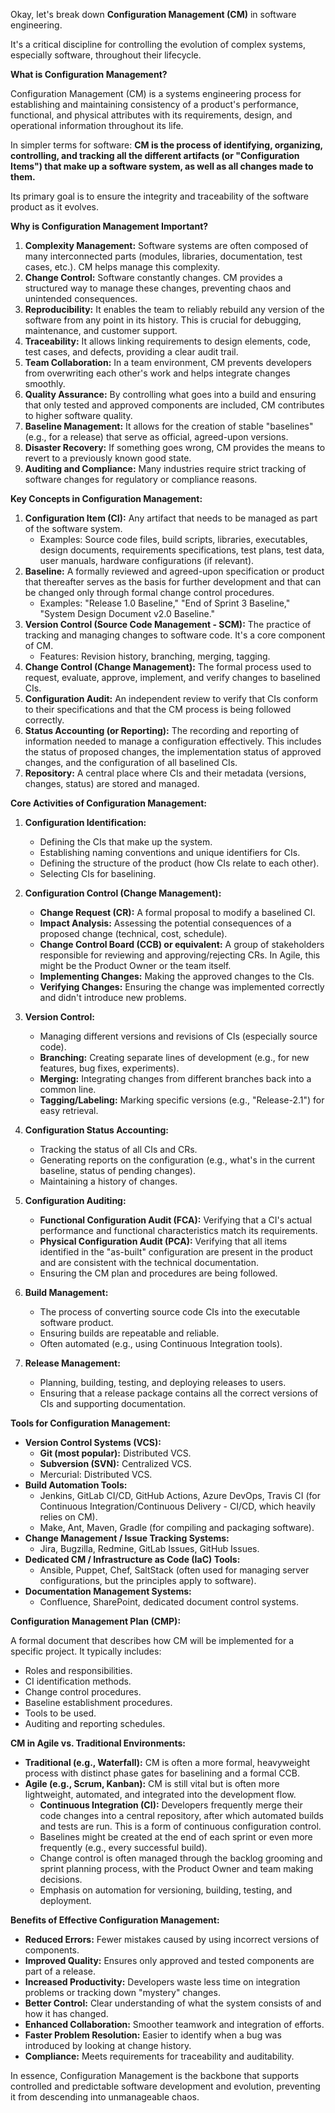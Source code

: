 Okay, let's break down **Configuration Management (CM)** in software engineering.

It's a critical discipline for controlling the evolution of complex systems, especially software, throughout their lifecycle.

**What is Configuration Management?**

Configuration Management (CM) is a systems engineering process for establishing and maintaining consistency of a product's performance, functional, and physical attributes with its requirements, design, and operational information throughout its life.

In simpler terms for software:
**CM is the process of identifying, organizing, controlling, and tracking all the different artifacts (or "Configuration Items") that make up a software system, as well as all changes made to them.**

Its primary goal is to ensure the integrity and traceability of the software product as it evolves.

**Why is Configuration Management Important?**

1.  **Complexity Management:** Software systems are often composed of many interconnected parts (modules, libraries, documentation, test cases, etc.). CM helps manage this complexity.
2.  **Change Control:** Software constantly changes. CM provides a structured way to manage these changes, preventing chaos and unintended consequences.
3.  **Reproducibility:** It enables the team to reliably rebuild any version of the software from any point in its history. This is crucial for debugging, maintenance, and customer support.
4.  **Traceability:** It allows linking requirements to design elements, code, test cases, and defects, providing a clear audit trail.
5.  **Team Collaboration:** In a team environment, CM prevents developers from overwriting each other's work and helps integrate changes smoothly.
6.  **Quality Assurance:** By controlling what goes into a build and ensuring that only tested and approved components are included, CM contributes to higher software quality.
7.  **Baseline Management:** It allows for the creation of stable "baselines" (e.g., for a release) that serve as official, agreed-upon versions.
8.  **Disaster Recovery:** If something goes wrong, CM provides the means to revert to a previously known good state.
9.  **Auditing and Compliance:** Many industries require strict tracking of software changes for regulatory or compliance reasons.

**Key Concepts in Configuration Management:**

1.  **Configuration Item (CI):** Any artifact that needs to be managed as part of the software system.
    *   Examples: Source code files, build scripts, libraries, executables, design documents, requirements specifications, test plans, test data, user manuals, hardware configurations (if relevant).
2.  **Baseline:** A formally reviewed and agreed-upon specification or product that thereafter serves as the basis for further development and that can be changed only through formal change control procedures.
    *   Examples: "Release 1.0 Baseline," "End of Sprint 3 Baseline," "System Design Document v2.0 Baseline."
3.  **Version Control (Source Code Management - SCM):** The practice of tracking and managing changes to software code. It's a core component of CM.
    *   Features: Revision history, branching, merging, tagging.
4.  **Change Control (Change Management):** The formal process used to request, evaluate, approve, implement, and verify changes to baselined CIs.
5.  **Configuration Audit:** An independent review to verify that CIs conform to their specifications and that the CM process is being followed correctly.
6.  **Status Accounting (or Reporting):** The recording and reporting of information needed to manage a configuration effectively. This includes the status of proposed changes, the implementation status of approved changes, and the configuration of all baselined CIs.
7.  **Repository:** A central place where CIs and their metadata (versions, changes, status) are stored and managed.

**Core Activities of Configuration Management:**

1.  **Configuration Identification:**
    *   Defining the CIs that make up the system.
    *   Establishing naming conventions and unique identifiers for CIs.
    *   Defining the structure of the product (how CIs relate to each other).
    *   Selecting CIs for baselining.

2.  **Configuration Control (Change Management):**
    *   **Change Request (CR):** A formal proposal to modify a baselined CI.
    *   **Impact Analysis:** Assessing the potential consequences of a proposed change (technical, cost, schedule).
    *   **Change Control Board (CCB) or equivalent:** A group of stakeholders responsible for reviewing and approving/rejecting CRs. In Agile, this might be the Product Owner or the team itself.
    *   **Implementing Changes:** Making the approved changes to the CIs.
    *   **Verifying Changes:** Ensuring the change was implemented correctly and didn't introduce new problems.

3.  **Version Control:**
    *   Managing different versions and revisions of CIs (especially source code).
    *   **Branching:** Creating separate lines of development (e.g., for new features, bug fixes, experiments).
    *   **Merging:** Integrating changes from different branches back into a common line.
    *   **Tagging/Labeling:** Marking specific versions (e.g., "Release-2.1") for easy retrieval.

4.  **Configuration Status Accounting:**
    *   Tracking the status of all CIs and CRs.
    *   Generating reports on the configuration (e.g., what's in the current baseline, status of pending changes).
    *   Maintaining a history of changes.

5.  **Configuration Auditing:**
    *   **Functional Configuration Audit (FCA):** Verifying that a CI's actual performance and functional characteristics match its requirements.
    *   **Physical Configuration Audit (PCA):** Verifying that all items identified in the "as-built" configuration are present in the product and are consistent with the technical documentation.
    *   Ensuring the CM plan and procedures are being followed.

6.  **Build Management:**
    *   The process of converting source code CIs into the executable software product.
    *   Ensuring builds are repeatable and reliable.
    *   Often automated (e.g., using Continuous Integration tools).

7.  **Release Management:**
    *   Planning, building, testing, and deploying releases to users.
    *   Ensuring that a release package contains all the correct versions of CIs and supporting documentation.

**Tools for Configuration Management:**

*   **Version Control Systems (VCS):**
    *   **Git (most popular):** Distributed VCS.
    *   **Subversion (SVN):** Centralized VCS.
    *   Mercurial: Distributed VCS.
*   **Build Automation Tools:**
    *   Jenkins, GitLab CI/CD, GitHub Actions, Azure DevOps, Travis CI (for Continuous Integration/Continuous Delivery - CI/CD, which heavily relies on CM).
    *   Make, Ant, Maven, Gradle (for compiling and packaging software).
*   **Change Management / Issue Tracking Systems:**
    *   Jira, Bugzilla, Redmine, GitLab Issues, GitHub Issues.
*   **Dedicated CM / Infrastructure as Code (IaC) Tools:**
    *   Ansible, Puppet, Chef, SaltStack (often used for managing server configurations, but the principles apply to software).
*   **Documentation Management Systems:**
    *   Confluence, SharePoint, dedicated document control systems.

**Configuration Management Plan (CMP):**

A formal document that describes how CM will be implemented for a specific project. It typically includes:
*   Roles and responsibilities.
*   CI identification methods.
*   Change control procedures.
*   Baseline establishment procedures.
*   Tools to be used.
*   Auditing and reporting schedules.

**CM in Agile vs. Traditional Environments:**

*   **Traditional (e.g., Waterfall):** CM is often a more formal, heavyweight process with distinct phase gates for baselining and a formal CCB.
*   **Agile (e.g., Scrum, Kanban):** CM is still vital but is often more lightweight, automated, and integrated into the development flow.
    *   **Continuous Integration (CI):** Developers frequently merge their code changes into a central repository, after which automated builds and tests are run. This is a form of continuous configuration control.
    *   Baselines might be created at the end of each sprint or even more frequently (e.g., every successful build).
    *   Change control is often managed through the backlog grooming and sprint planning process, with the Product Owner and team making decisions.
    *   Emphasis on automation for versioning, building, testing, and deployment.

**Benefits of Effective Configuration Management:**

*   **Reduced Errors:** Fewer mistakes caused by using incorrect versions of components.
*   **Improved Quality:** Ensures only approved and tested components are part of a release.
*   **Increased Productivity:** Developers waste less time on integration problems or tracking down "mystery" changes.
*   **Better Control:** Clear understanding of what the system consists of and how it has changed.
*   **Enhanced Collaboration:** Smoother teamwork and integration of efforts.
*   **Faster Problem Resolution:** Easier to identify when a bug was introduced by looking at change history.
*   **Compliance:** Meets requirements for traceability and auditability.

In essence, Configuration Management is the backbone that supports controlled and predictable software development and evolution, preventing it from descending into unmanageable chaos.